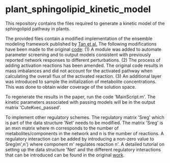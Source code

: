 # plant_sphingolipid_kinetic_model

This repository contains the files required to generate a kinetic model of the sphingolipid pathway in plants. 

The provided files contain a modified implementation of the ensemble modeling framework published by [Tan et al.](https://www.sciencedirect.com/science/article/abs/pii/S1096717610000996) The following modifications have been made to the original [code](http://www.seas.ucla.edu/~liaoj/download/Matlab%20module%20for%20the%20web.zip):
(1) A module was added to automate parameter screening and to output models consistent with previously reported network responses to different perturbations.
(2) The process of adding activation reactions has been amended. The original code results in mass imbalances and did not account for the activated pathway when calculating the overall flux of the activated reaction.
(3) An additional layer was introduced to sample the initialization of metabolite concentrations. This was done to obtain wider coverage of the solution space.

To regenerate the results in the paper, run the code 'MainScript.m'. The kinetic parameters associated with passing models will be in the output matrix 'CuteKvec_passed'. 

To implement other regulatory schemes. The regulatory matrix 'Sreg' which is part of the data structure 'Net' needs to be modified. The matrix 'Sreg' is an mxn matrix where m corresponds to the number of metabolites/components in the network and n is the number of reactions. A regulatory interaction can be added by introducing a non-zero value to Sreg(m',n') where component m' regulates reaction n'. A detailed tutorial on setting up the data structure 'Net' and the different regulatory interactions that can be introduced can be found in the original [work](http://www.seas.ucla.edu/liao_lab/downloads.html). 
